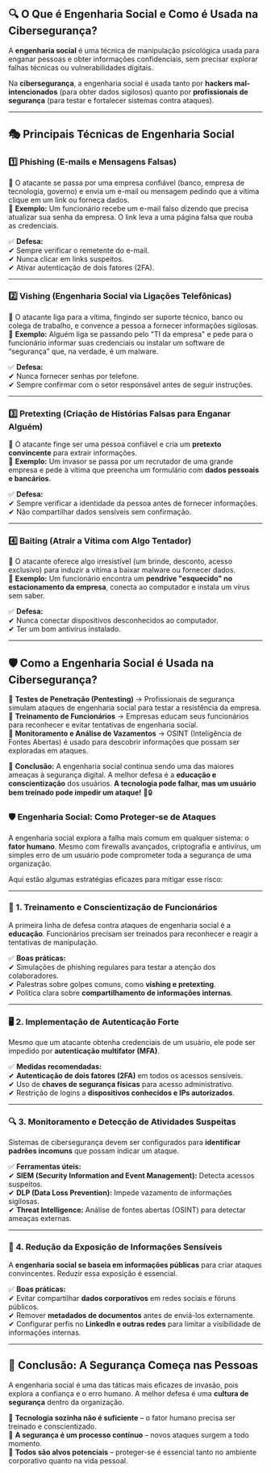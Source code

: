 ## **🔍 O Que é Engenharia Social e Como é Usada na Cibersegurança?**  

A **engenharia social** é uma técnica de manipulação psicológica usada para enganar pessoas e obter informações confidenciais, sem precisar explorar falhas técnicas ou vulnerabilidades digitais.  

Na **cibersegurança**, a engenharia social é usada tanto por **hackers mal-intencionados** (para obter dados sigilosos) quanto por **profissionais de segurança** (para testar e fortalecer sistemas contra ataques).  

---

## **🎭 Principais Técnicas de Engenharia Social**  

### **1️⃣ Phishing (E-mails e Mensagens Falsas)**  
🔹 O atacante se passa por uma empresa confiável (banco, empresa de tecnologia, governo) e envia um e-mail ou mensagem pedindo que a vítima clique em um link ou forneça dados.  
🔹 **Exemplo:** Um funcionário recebe um e-mail falso dizendo que precisa atualizar sua senha da empresa. O link leva a uma página falsa que rouba as credenciais.  

✅ **Defesa:**  
✔ Sempre verificar o remetente do e-mail.  
✔ Nunca clicar em links suspeitos.  
✔ Ativar autenticação de dois fatores (2FA).  

---

### **2️⃣ Vishing (Engenharia Social via Ligações Telefônicas)**  
🔹 O atacante liga para a vítima, fingindo ser suporte técnico, banco ou colega de trabalho, e convence a pessoa a fornecer informações sigilosas.  
🔹 **Exemplo:** Alguém liga se passando pelo "TI da empresa" e pede para o funcionário informar suas credenciais ou instalar um software de “segurança” que, na verdade, é um malware.  

✅ **Defesa:**  
✔ Nunca fornecer senhas por telefone.  
✔ Sempre confirmar com o setor responsável antes de seguir instruções.  

---

### **3️⃣ Pretexting (Criação de Histórias Falsas para Enganar Alguém)**  
🔹 O atacante finge ser uma pessoa confiável e cria um **pretexto convincente** para extrair informações.  
🔹 **Exemplo:** Um invasor se passa por um recrutador de uma grande empresa e pede à vítima que preencha um formulário com **dados pessoais e bancários**.  

✅ **Defesa:**  
✔ Sempre verificar a identidade da pessoa antes de fornecer informações.  
✔ Não compartilhar dados sensíveis sem confirmação.  

---

### **4️⃣ Baiting (Atrair a Vítima com Algo Tentador)**  
🔹 O atacante oferece algo irresistível (um brinde, desconto, acesso exclusivo) para induzir a vítima a baixar malware ou fornecer dados.  
🔹 **Exemplo:** Um funcionário encontra um **pendrive "esquecido" no estacionamento da empresa**, conecta ao computador e instala um vírus sem saber.  

✅ **Defesa:**  
✔ Nunca conectar dispositivos desconhecidos ao computador.  
✔ Ter um bom antivírus instalado.  

---

## **🛡️ Como a Engenharia Social é Usada na Cibersegurança?**  

🔹 **Testes de Penetração (Pentesting)** → Profissionais de segurança simulam ataques de engenharia social para testar a resistência da empresa.  
🔹 **Treinamento de Funcionários** → Empresas educam seus funcionários para reconhecer e evitar tentativas de engenharia social.  
🔹 **Monitoramento e Análise de Vazamentos** → OSINT (Inteligência de Fontes Abertas) é usado para descobrir informações que possam ser exploradas em ataques.  

📌 **Conclusão:** A engenharia social continua sendo uma das maiores ameaças à segurança digital. A melhor defesa é a **educação e conscientização** dos usuários. **A tecnologia pode falhar, mas um usuário bem treinado pode impedir um ataque!** 🚀🔒  

### **🛡️ Engenharia Social: Como Proteger-se de Ataques**  

A engenharia social explora a falha mais comum em qualquer sistema: o **fator humano**. Mesmo com firewalls avançados, criptografia e antivírus, um simples erro de um usuário pode comprometer toda a segurança de uma organização.  

Aqui estão algumas estratégias eficazes para mitigar esse risco:  

---

### **🔐 1. Treinamento e Conscientização de Funcionários**  
A primeira linha de defesa contra ataques de engenharia social é a **educação**. Funcionários precisam ser treinados para reconhecer e reagir a tentativas de manipulação.  

✅ **Boas práticas:**  
✔ Simulações de phishing regulares para testar a atenção dos colaboradores.  
✔ Palestras sobre golpes comuns, como **vishing e pretexting**.  
✔ Política clara sobre **compartilhamento de informações internas**.  

---

### **🖥️ 2. Implementação de Autenticação Forte**  
Mesmo que um atacante obtenha credenciais de um usuário, ele pode ser impedido por **autenticação multifator (MFA)**.  

✅ **Medidas recomendadas:**  
✔ **Autenticação de dois fatores (2FA)** em todos os acessos sensíveis.  
✔ Uso de **chaves de segurança físicas** para acesso administrativo.  
✔ Restrição de logins a **dispositivos conhecidos e IPs autorizados**.  

---

### **🔍 3. Monitoramento e Detecção de Atividades Suspeitas**  
Sistemas de cibersegurança devem ser configurados para **identificar padrões incomuns** que possam indicar um ataque.  

✅ **Ferramentas úteis:**  
✔ **SIEM (Security Information and Event Management):** Detecta acessos suspeitos.  
✔ **DLP (Data Loss Prevention):** Impede vazamento de informações sigilosas.  
✔ **Threat Intelligence:** Análise de fontes abertas (OSINT) para detectar ameaças externas.  

---

### **🔄 4. Redução da Exposição de Informações Sensíveis**  
A **engenharia social se baseia em informações públicas** para criar ataques convincentes. Reduzir essa exposição é essencial.  

✅ **Boas práticas:**  
✔ Evitar compartilhar **dados corporativos** em redes sociais e fóruns públicos.  
✔ Remover **metadados de documentos** antes de enviá-los externamente.  
✔ Configurar perfis no **LinkedIn e outras redes** para limitar a visibilidade de informações internas.  

---

## **📌 Conclusão: A Segurança Começa nas Pessoas**  
A engenharia social é uma das táticas mais eficazes de invasão, pois explora a confiança e o erro humano. A melhor defesa é uma **cultura de segurança** dentro da organização.  

🔹 **Tecnologia sozinha não é suficiente** – o fator humano precisa ser treinado e conscientizado.  
🔹 **A segurança é um processo contínuo** – novos ataques surgem a todo momento.  
🔹 **Todos são alvos potenciais** – proteger-se é essencial tanto no ambiente corporativo quanto na vida pessoal.  


